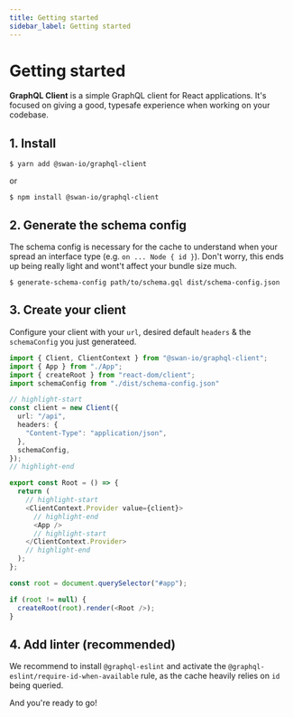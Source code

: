 ```yaml
---
title: Getting started
sidebar_label: Getting started
---
```


# Getting started

**GraphQL Client** is a simple GraphQL client for React applications. It's focused on giving a good, typesafe experience when working on your codebase.

## 1. Install

```console
$ yarn add @swan-io/graphql-client
```

or

```console
$ npm install @swan-io/graphql-client
```

## 2. Generate the schema config

The schema config is necessary for the cache to understand when your spread an interface type (e.g. `on ... Node { id }`). Don't worry, this ends up being really light and wont't affect your bundle size much.

```console
$ generate-schema-config path/to/schema.gql dist/schema-config.json
```

## 3. Create your client

Configure your client with your `url`, desired default `headers` & the `schemaConfig` you just generateed.

```ts title="src/index.tsx"
import { Client, ClientContext } from "@swan-io/graphql-client";
import { App } from "./App";
import { createRoot } from "react-dom/client";
import schemaConfig from "./dist/schema-config.json"

// highlight-start
const client = new Client({
  url: "/api",
  headers: {
    "Content-Type": "application/json",
  },
  schemaConfig,
});
// highlight-end

export const Root = () => {
  return (
    // highlight-start
    <ClientContext.Provider value={client}>
      // highlight-end
      <App />
      // highlight-start
    </ClientContext.Provider>
    // highlight-end
  );
};

const root = document.querySelector("#app");

if (root != null) {
  createRoot(root).render(<Root />);
}
```

## 4. Add linter (recommended)

We recommend to install `@graphql-eslint` and activate the `@graphql-eslint/require-id-when-available` rule, as the cache heavily relies on `id` being queried.

And you're ready to go!
